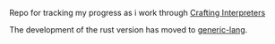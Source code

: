 Repo for tracking my progress as i work through [Crafting Interpreters](http://craftinginterpreters.com/)

The development of the rust version has moved to [generic-lang](https://github.com/JanEricNitschke/generic-lang).